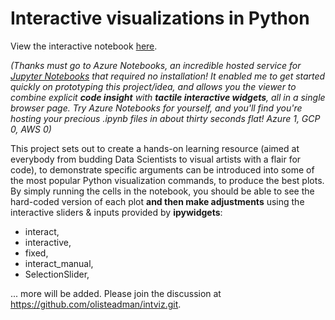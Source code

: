 # Interactive visualizations in Python

View the interactive notebook [here](https://notebooks.azure.com/olisteadman/projects/2018-data-access).

*(Thanks must go to Azure Notebooks, an incredible hosted service for [Jupyter Notebooks](#jupyter) that required no installation! It enabled me to get started quickly on prototyping this project/idea, and allows you the viewer to combine explicit **code insight** with **tactile interactive widgets**, all in a single browser page. Try Azure Notebooks for yourself, and you'll find you're hosting your precious .ipynb files in about thirty seconds flat! Azure 1, GCP 0, AWS 0)*

This project sets out to create a hands-on learning resource (aimed at everybody from budding Data Scientists to visual artists with a flair for code), to demonstrate specific arguments can be introduced into some of the most popular Python visualization commands, to produce the best plots. By simply running the cells in the notebook, you should be able to see the hard-coded version of each plot **and then make adjustments** using the interactive sliders & inputs provided by **ipywidgets**: 
- interact,
- interactive, 
- fixed, 
- interact_manual, 
- SelectionSlider,

... more will be added. Please join the discussion at https://github.com/olisteadman/intviz.git.
